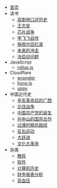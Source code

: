 - [首页](index.md)
- 读书
  - [高斯林口述历史](读书/高斯林口述历史)
  - [王志安](读书/王志安.md)
  - [芯片战争](读书/芯片战争.md)
  - [李飞飞自传](读书/李飞飞自传.md)
  - [施佩尔回忆录](读书/施佩尔回忆录.md)
  - [未来的冲击](读书/未来的冲击.md)
  - [冷启动问题](读书/冷启动问题.md)
- JavaScript
   - [rollup.js](JavaScript/rollup.js.md)
- Cloudflare
  - [wrangler](cloudflare/wrangler.md)
  - [hono.js](Cloudflare/hono.js.md)
  - [uppy](Cloudflare/uppy.md)
- 中国近代史
  - [辛亥革命后的广西](中国近代史/辛亥革命后的广西.md)
  - [北伐战争](中国近代史/北伐战争.md)
  - [中国共产党的诞生](中国近代史/中国共产党的诞生.md)
  - [孙中山的国共合作](中国近代史/孙中山的国共合作.md)
  - [过渡时期总路线](中国近代史/过渡时期总路线)
  - [反右运动](中国近代史/反右运动.md)
  - [大跃进](中国近代史/大跃进.md)
  - [文化大革命](中国近代史/文化大革命.md)
- 杂类
	- [教程](杂类/教程)
	- [软件](杂类/软件)
	- [计算机历史](杂类/计算机历史)
	- [财务报表分析](杂类/财务报表分析.md)
	- [高血压](杂类/高血压.md)
